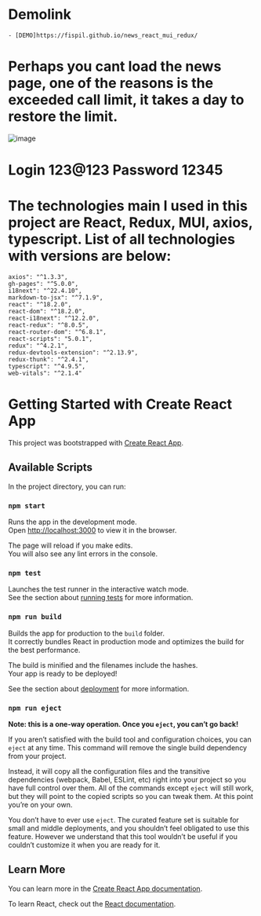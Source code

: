 # Demolink
    - [DEMO]https://fispil.github.io/news_react_mui_redux/
# Perhaps you cant load the news page, one of the reasons is the exceeded call limit, it takes a day to restore the limit.
![image](https://user-images.githubusercontent.com/110057267/223205976-46767f8a-9596-4fc1-b63c-eae726bc2790.png)

# Login 123@123 Password 12345
# The technologies main I used in this project are React, Redux, MUI, axios, typescript. List of all technologies with versions are below:
    axios": "^1.3.3",
    gh-pages": "^5.0.0",
    i18next": "^22.4.10",
    markdown-to-jsx": "^7.1.9",
    react": "^18.2.0",
    react-dom": "^18.2.0",
    react-i18next": "^12.2.0",
    react-redux": "^8.0.5",
    react-router-dom": "^6.8.1",
    react-scripts": "5.0.1",
    redux": "^4.2.1",
    redux-devtools-extension": "^2.13.9",
    redux-thunk": "^2.4.1",
    typescript": "^4.9.5",
    web-vitals": "^2.1.4"


# Getting Started with Create React App

This project was bootstrapped with [Create React App](https://github.com/facebook/create-react-app).

## Available Scripts

In the project directory, you can run:

### `npm start`

Runs the app in the development mode.\
Open [http://localhost:3000](http://localhost:3000) to view it in the browser.

The page will reload if you make edits.\
You will also see any lint errors in the console.

### `npm test`

Launches the test runner in the interactive watch mode.\
See the section about [running tests](https://facebook.github.io/create-react-app/docs/running-tests) for more information.

### `npm run build`

Builds the app for production to the `build` folder.\
It correctly bundles React in production mode and optimizes the build for the best performance.

The build is minified and the filenames include the hashes.\
Your app is ready to be deployed!

See the section about [deployment](https://facebook.github.io/create-react-app/docs/deployment) for more information.

### `npm run eject`

**Note: this is a one-way operation. Once you `eject`, you can’t go back!**

If you aren’t satisfied with the build tool and configuration choices, you can `eject` at any time. This command will remove the single build dependency from your project.

Instead, it will copy all the configuration files and the transitive dependencies (webpack, Babel, ESLint, etc) right into your project so you have full control over them. All of the commands except `eject` will still work, but they will point to the copied scripts so you can tweak them. At this point you’re on your own.

You don’t have to ever use `eject`. The curated feature set is suitable for small and middle deployments, and you shouldn’t feel obligated to use this feature. However we understand that this tool wouldn’t be useful if you couldn’t customize it when you are ready for it.

## Learn More

You can learn more in the [Create React App documentation](https://facebook.github.io/create-react-app/docs/getting-started).

To learn React, check out the [React documentation](https://reactjs.org/).
